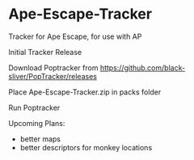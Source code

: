 # Ape-Escape-Tracker
Tracker for Ape Escape, for use with AP

Initial Tracker Release

Download Poptracker from https://github.com/black-sliver/PopTracker/releases

Place Ape-Escape-Tracker.zip in packs folder

Run Poptracker

Upcoming Plans:
  - better maps
  - better descriptors for monkey locations
